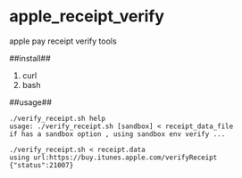 # apple_receipt_verify
apple pay receipt verify tools


##install##
1. curl
2. bash


##usage##
```
./verify_receipt.sh help
usage: ./verify_receipt.sh [sandbox] < receipt_data_file
if has a sandbox option , using sandbox env verify ...

./verify_receipt.sh < receipt.data
using url:https://buy.itunes.apple.com/verifyReceipt
{"status":21007}
```

